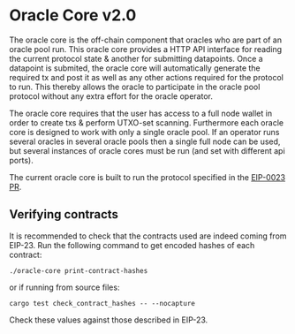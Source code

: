 # Oracle Core v2.0

The oracle core is the off-chain component that oracles who are part of an oracle pool run. This oracle core provides a HTTP API interface for reading the current protocol state & another for submitting datapoints. Once a datapoint is submited, the oracle core will automatically generate the required tx and post it as well as any other actions required for the protocol to run. This thereby allows the oracle to participate in the oracle pool protocol without any extra effort for the oracle operator.

The oracle core requires that the user has access to a full node wallet in order to create txs & perform UTXO-set scanning. Furthermore each oracle core is designed to work with only a single oracle pool. If an operator runs several oracles in several oracle pools then a single full node can be used, but several instances of oracle cores must be run (and set with different api ports).

The current oracle core is built to run the protocol specified in the [EIP-0023 PR](https://github.com/ergoplatform/eips/pull/41).

## Verifying contracts

It is recommended to check that the contracts used are indeed coming from EIP-23. Run the following command to get encoded hashes of each contract:
```console
./oracle-core print-contract-hashes
```
or if running from source files:
```console
cargo test check_contract_hashes -- --nocapture
```

Check these values against those described in EIP-23.


